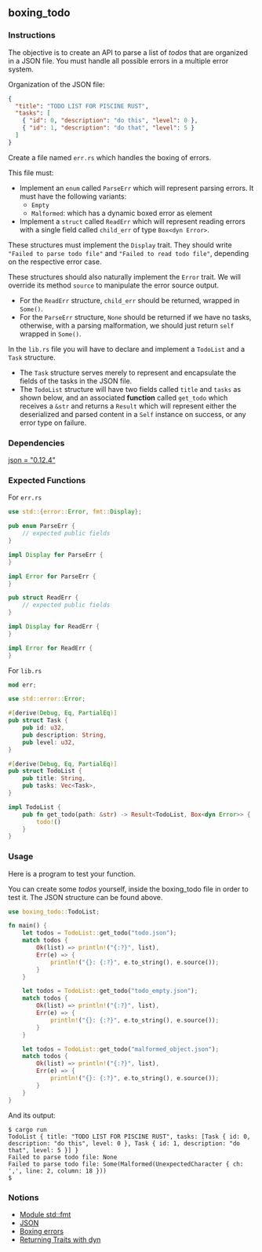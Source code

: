 ## boxing_todo

### Instructions

The objective is to create an API to parse a list of _todos_ that are organized in a JSON file. You must handle all possible errors in a multiple error system.

Organization of the JSON file:

```json
{
  "title": "TODO LIST FOR PISCINE RUST",
  "tasks": [
    { "id": 0, "description": "do this", "level": 0 },
    { "id": 1, "description": "do that", "level": 5 }
  ]
}
```

Create a file named `err.rs` which handles the boxing of errors.

This file must:

- Implement an `enum` called `ParseErr` which will represent parsing errors. It must have the following variants:
  - `Empty`
  - `Malformed`: which has a dynamic boxed error as element
- Implement a `struct` called `ReadErr` which will represent reading errors with a single field called `child_err` of type `Box<dyn Error>`.

These structures must implement the `Display` trait. They should write `"Failed to parse todo file"` and `"Failed to read todo file"`, depending on the respective error case.

These structures should also naturally implement the `Error` trait. We will override its method `source` to manipulate the error source output.

- For the `ReadErr` structure, `child_err` should be returned, wrapped in `Some()`.
- For the `ParseErr` structure, `None` should be returned if we have no tasks, otherwise, with a parsing malformation, we should just return `self` wrapped in `Some()`.

In the `lib.rs` file you will have to declare and implement a `TodoList` and a `Task` structure.

- The `Task` structure serves merely to represent and encapsulate the fields of the tasks in the JSON file.
- The `TodoList` structure will have two fields called `title` and `tasks` as shown below, and an associated **function** called `get_todo` which receives a `&str` and returns a `Result` which will represent either the deserialized and parsed content in a `Self` instance on success, or any error type on failure.

### Dependencies

[json = "0.12.4"](https://docs.rs/json/0.12.4/json/)

### Expected Functions

For `err.rs`

```rust
use std::{error::Error, fmt::Display};

pub enum ParseErr {
    // expected public fields
}

impl Display for ParseErr {
}

impl Error for ParseErr {
}

pub struct ReadErr {
    // expected public fields
}

impl Display for ReadErr {
}

impl Error for ReadErr {
}
```

For `lib.rs`

```rust
mod err;

use std::error::Error;

#[derive(Debug, Eq, PartialEq)]
pub struct Task {
    pub id: u32,
    pub description: String,
    pub level: u32,
}

#[derive(Debug, Eq, PartialEq)]
pub struct TodoList {
    pub title: String,
    pub tasks: Vec<Task>,
}

impl TodoList {
    pub fn get_todo(path: &str) -> Result<TodoList, Box<dyn Error>> {
        todo!()
    }
}
```

### Usage

Here is a program to test your function.

You can create some _todos_ yourself, inside the boxing_todo file in order to test it. The JSON structure can be found above.

```rust
use boxing_todo::TodoList;

fn main() {
    let todos = TodoList::get_todo("todo.json");
    match todos {
        Ok(list) => println!("{:?}", list),
        Err(e) => {
            println!("{}: {:?}", e.to_string(), e.source());
        }
    }

    let todos = TodoList::get_todo("todo_empty.json");
    match todos {
        Ok(list) => println!("{:?}", list),
        Err(e) => {
            println!("{}: {:?}", e.to_string(), e.source());
        }
    }

    let todos = TodoList::get_todo("malformed_object.json");
    match todos {
        Ok(list) => println!("{:?}", list),
        Err(e) => {
            println!("{}: {:?}", e.to_string(), e.source());
        }
    }
}
```

And its output:

```console
$ cargo run
TodoList { title: "TODO LIST FOR PISCINE RUST", tasks: [Task { id: 0, description: "do this", level: 0 }, Task { id: 1, description: "do that", level: 5 }] }
Failed to parse todo file: None
Failed to parse todo file: Some(Malformed(UnexpectedCharacter { ch: ',', line: 2, column: 18 }))
$
```

### Notions

- [Module std::fmt](https://doc.rust-lang.org/std/fmt/)
- [JSON](https://docs.rs/json/0.12.4/json/)
- [Boxing errors](https://doc.rust-lang.org/stable/rust-by-example/error/multiple_error_types/boxing_errors.html)
- [Returning Traits with dyn](https://doc.rust-lang.org/stable/rust-by-example/trait/dyn.html)
